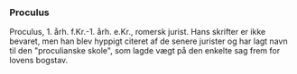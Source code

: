 ### Proculus


Proculus, 1. årh. f.Kr.-1. årh. e.Kr., romersk jurist. Hans skrifter er ikke bevaret, men han blev hyppigt citeret af de senere jurister og har lagt navn til den "proculianske skole", som lagde vægt på den enkelte sag frem for lovens bogstav.